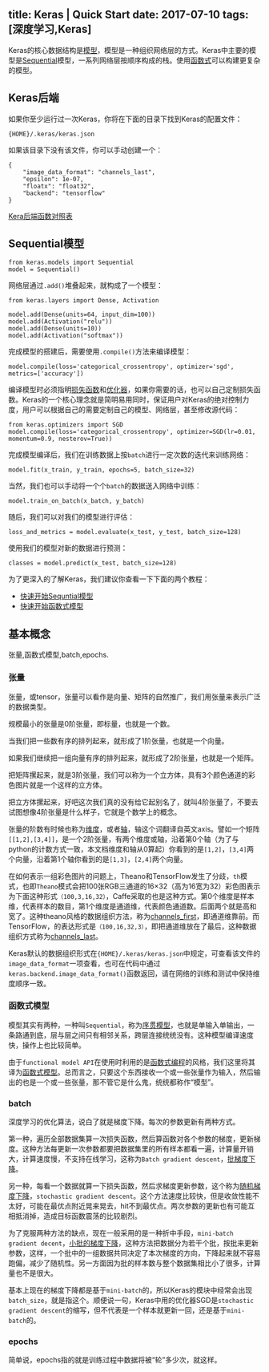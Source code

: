 title: Keras | Quick Start
date: 2017-07-10
tags: [深度学习,Keras]
---
Keras的核心数据结构是[模型](#)，模型是一种组织网络层的方式。Keras中主要的模型是[Sequential](#)模型，一系列网络层按顺序构成的栈。使用[函数式](#)可以构建更复杂的模型。

<!--more-->
## Keras后端
如果你至少运行过一次Keras，你将在下面的目录下找到Keras的配置文件：
```
{HOME}/.keras/keras.json
```

如果该目录下没有该文件，你可以手动创建一个：
```
{
    "image_data_format": "channels_last",
    "epsilon": 1e-07,
    "floatx": "float32",
    "backend": "tensorflow"
}
```

[Kera后端函数对照表](http://keras-cn.readthedocs.io/en/latest/backend/#kera)

## Sequential模型
```
from keras.models import Sequential
model = Sequential()
```

网络层通过`.add()`堆叠起来，就构成了一个模型：
```
from keras.layers import Dense, Activation

model.add(Dense(units=64, input_dim=100))
model.add(Activation("relu"))
model.add(Dense(units=10))
model.add(Activation("softmax"))
```

完成模型的搭建后，需要使用`.compile()`方法来编译模型：
```
model.compile(loss='categorical_crossentropy', optimizer='sgd', metrics=['accuracy'])
```

编译模型时必须指明[损失函数](#)和[优化器](#)，如果你需要的话，也可以自己定制损失函数。Keras的一个核心理念就是简明易用同时，保证用户对Keras的绝对控制力度，用户可以根据自己的需要定制自己的模型、网络层，甚至修改源代码：
```
from keras.optimizers import SGD
model.compile(loss='categorical_crossentropy', optimizer=SGD(lr=0.01, momentum=0.9, nesterov=True))
```

完成模型编译后，我们在训练数据上按`batch`进行一定次数的迭代来训练网络：
```
model.fit(x_train, y_train, epochs=5, batch_size=32)
```

当然，我们也可以手动将一个个`batch`的数据送入网络中训练：
```
model.train_on_batch(x_batch, y_batch)
```

随后，我们可以对我们的模型进行评估：
```
loss_and_metrics = model.evaluate(x_test, y_test, batch_size=128)
```

使用我们的模型对新的数据进行预测：
```
classes = model.predict(x_test, batch_size=128)
```

为了更深入的了解Keras，我们建议你查看一下下面的两个教程：

- [快速开始Sequntial模型](http://keras-cn.readthedocs.io/en/latest/getting_started/sequential_model)
- [快速开始函数式模型](http://keras-cn.readthedocs.io/en/latest/getting_started/functional_API)

## 基本概念
张量,函数式模型,batch,epochs.

### 张量
张量，或tensor，张量可以看作是向量、矩阵的自然推广，我们用张量来表示广泛的数据类型。

规模最小的张量是0阶张量，即标量，也就是一个数。

当我们把一些数有序的排列起来，就形成了1阶张量，也就是一个向量。

如果我们继续把一组向量有序的排列起来，就形成了2阶张量，也就是一个矩阵。

把矩阵摞起来，就是3阶张量，我们可以称为一个立方体，具有3个颜色通道的彩色图片就是一个这样的立方体。

把立方体摞起来，好吧这次我们真的没有给它起别名了，就叫4阶张量了，不要去试图想像4阶张量是什么样子，它就是个数学上的概念。

张量的阶数有时候也称为[维度](#)，或者[轴](#)，轴这个词翻译自英文axis。譬如一个矩阵`[[1,2],[3,4]]`，是一个2阶张量，有两个维度或轴，沿着第0个轴（为了与python的计数方式一致，本文档维度和轴从0算起）你看到的是`[1,2]`，`[3,4]`两个向量，沿着第1个轴你看到的是`[1,3]`，`[2,4]`两个向量。

在如何表示一组彩色图片的问题上，Theano和TensorFlow发生了分歧，`th`模式，也即`Theano`模式会把100张RGB三通道的16×32（高为16宽为32）彩色图表示为下面这种形式`（100,3,16,32）`，Caffe采取的也是这种方式。第0个维度是样本维，代表样本的数目，第1个维度是通道维，代表颜色通道数。后面两个就是高和宽了。这种theano风格的数据组织方法，称为[channels_first](#)，即通道维靠前。而TensorFlow，的表达形式是`（100,16,32,3）`，即把通道维放在了最后，这种数据组织方式称为[channels_last](#)。

Keras默认的数据组织形式在`{HOME}/.keras/keras.json`中规定，可查看该文件的`image_data_format`一项查看，也可在代码中通过`keras.backend.image_data_format()`函数返回，请在网络的训练和测试中保持维度顺序一致。

### 函数式模型
模型其实有两种，一种叫`Sequential`，称为[序贯模型](#)，也就是单输入单输出，一条路通到底，层与层之间只有相邻关系，跨层连接统统没有。这种模型编译速度快，操作上也比较简单。

由于`functional model API`在使用时利用的是[函数式编程](#)的风格，我们这里将其译为[函数式模型](#)。总而言之，只要这个东西接收一个或一些张量作为输入，然后输出的也是一个或一些张量，那不管它是什么鬼，统统都称作“模型”。

### batch
深度学习的优化算法，说白了就是梯度下降。每次的参数更新有两种方式。

第一种，遍历全部数据集算一次损失函数，然后算函数对各个参数的梯度，更新梯度。这种方法每更新一次参数都要把数据集里的所有样本都看一遍，计算量开销大，计算速度慢，不支持在线学习，这称为`Batch gradient descent`，[批梯度下降](#)。

另一种，每看一个数据就算一下损失函数，然后求梯度更新参数，这个称为[随机梯度下降](#)，`stochastic gradient descent`。这个方法速度比较快，但是收敛性能不太好，可能在最优点附近晃来晃去，hit不到最优点。两次参数的更新也有可能互相抵消掉，造成目标函数震荡的比较剧烈。

为了克服两种方法的缺点，现在一般采用的是一种折中手段，`mini-batch gradient decent`，[小批的梯度下降](#)，这种方法把数据分为若干个批，按批来更新参数，这样，一个批中的一组数据共同决定了本次梯度的方向，下降起来就不容易跑偏，减少了随机性。另一方面因为批的样本数与整个数据集相比小了很多，计算量也不是很大。

基本上现在的梯度下降都是基于`mini-batch`的，所以Keras的模块中经常会出现`batch_size`，就是指这个。顺便说一句，Keras中用的优化器SGD是`stochastic gradient descent`的缩写，但不代表是一个样本就更新一回，还是基于`mini-batch`的。

### epochs
简单说，epochs指的就是训练过程中数据将被“轮”多少次，就这样。
